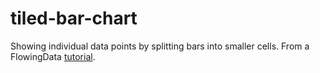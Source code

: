 # tiled-bar-chart

Showing individual data points by splitting bars into smaller cells. From a FlowingData [tutorial](https://flowingdata.com/2018/09/20/tiled-bar-chart-d3-js/).
